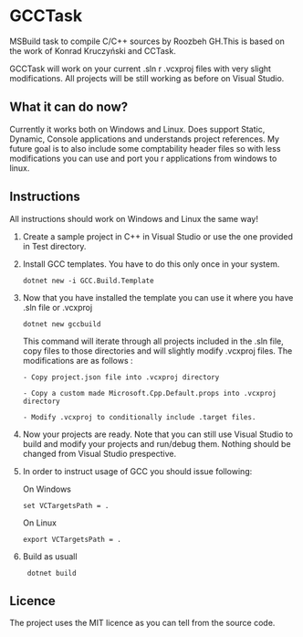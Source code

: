 GCCTask
======

MSBuild task to compile C/C++ sources by Roozbeh GH.This is based on the work of Konrad Kruczyński and CCTask.

GCCTask will work on your current .sln r .vcxproj files with very slight modifications. All projects will be still working as before on Visual Studio.


What it can do now?
-------------------
Currently it works both on Windows and Linux.
Does support Static, Dynamic, Console applications and understands project references. My future goal is to also include some comptability header files so with less modifications you can use and port you r applications from windows to linux.

Instructions
-------
All instructions should work on Windows and Linux the same way!

 1. Create a sample project in C++ in Visual Studio or use the one provided in Test directory.
 
 2. Install GCC templates. You have to do this only once in your system.
 
        dotnet new -i GCC.Build.Template
       
 3. Now that you have installed the template you can use it where you have .sln file or .vcxproj
 
        dotnet new gccbuild
        
    This command will iterate through all projects included in the .sln file, copy files to those directories and will slightly modify .vcxproj files. The modifications are as follows :
   
        - Copy project.json file into .vcxproj directory
    
        - Copy a custom made Microsoft.Cpp.Default.props into .vcxproj directory
    
        - Modify .vcxproj to conditionally include .target files.
    
 4. Now your projects are ready. Note that you can still use Visual Studio to build and modify your projects and run/debug them. Nothing should be changed from Visual Studio prespective.
 
 5. In order to instruct usage of GCC you should issue following:
    
    On Windows

        set VCTargetsPath = .
       
    On Linux

        export VCTargetsPath = .
        
 6. Build as usuall
 
         dotnet build
    

Licence
-------
The project uses the MIT licence as you can tell from the source code.
